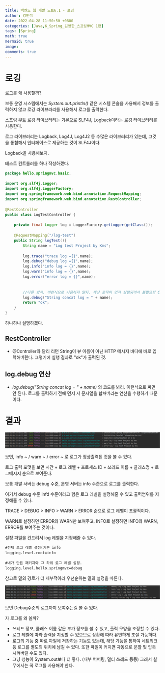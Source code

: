 ```yaml
---
title: 백엔드 웹 개발 노트6.1 - 로깅
author: 강민석
date: 2022-04-28 11:50:50 +0800
categories: [Java,6_Spring_김영한_스프링MVC 1편]
tags: [Spring]
math: true
mermaid: true
image: 
comments: true
---
```


# 로깅

로그를 왜 사용할까?

보통 운영 시스템에서는 _System.out.println()_ 같은 시스템 콘솔을 사용해서 정보를 출력하지 않고 로깅 라이브러리를 사용해서 로그를 출력한다.

스프링 부트 로깅 라이브러리는 기본으로 SLF4J, Logback이라는 로깅 라이브러리를 사용한다.

로그 라이브러리는 Logback, Log4J, Log4J2 등 수많은 라이브러리가 있는데, 그것을 통합해서 인터페이스로 제공하는 것이 SLF4J이다.

Logback을 사용해보자.

테스트 컨트롤러를 하나 작성하겠다.

```java
package hello.springmvc.basic;

import org.slf4j.Logger;
import org.slf4j.LoggerFactory;
import org.springframework.web.bind.annotation.RequestMapping;
import org.springframework.web.bind.annotation.RestController;

@RestController
public class LogTestController {

    private final Logger log = LoggerFactory.getLogger(getClass());

    @RequestMapping("/log-test")
    public String logTest(){
        String name = "Log test Project by Kms";

        log.trace("trace log ={}",name);
        log.debug("debug log ={}",name);
        log.info("info log = {}",name);
        log.warn("info log = {}",name);
        log.error("error log = {}",name);


        //다른 방식. 이런식으로 사용하지 말자. 계산 로직이 먼저 실행되어서 불필요한 CPU, 메모리 사용으로 이어질 수 있다.
        log.debug("String concat log = " + name);
        return "ok";
    }
}

```

하나하나 설명하겠다.

## RestController

- @Controller와 달리 리턴 String이 뷰 이름이 아닌 HTTP 메시지 바디에 바로 입력해버린다. 그렇기에 실행 결과로 "ok"가 출력된 것. 

## log.debug 연산

- _log.debug("String concat log = " + name)_ 의 코드를 봐라. 이런식으로 짜면 안 된다. 로그를 출력하기 전에 먼저 저 문자열을 합쳐버리는 연산을 수행하기 때문이다.


# 결과

![](/assets/img/sample/Spring/4_kyh_spring_mvc_note/6_/img/log.png)

보면, info ~ / warn ~ / error ~ 로 로그가 정상출력된 것을 볼 수 있다.

로그 출력 포맷을 보면 시간  + 로그 레벨 + 프로세스 ID + 쓰레드 이름 + 클래스명 + 로그메시지 순으로 보여준다.

보통 개발 서버는 debug 수준, 운영 서버는 info 수준으로 로그를 출력한다.

여기서 debug 수준 infd 수준이라고 함은 로그 레벨을 설정해줄 수 있고 출력범위를 지정해줄 수 있다.

TRACE > DEBUG > INFO > WARN > ERROR 순으로 로그 레벨이 포괄적이다.

WARN로 설정하면 ERROR와 WARN만 보여주고, INFO로 설정하면 INFO와 WARN, ERROR를 보여주는 것이다.

설정 파일을 건드려서 log 레벨을 지정해줄 수 있다.

```xml
#전체 로그 레벨 설정(기본 info
logging.level.root=info

#내가 만든 패키지와 그 하위 로그 레벨 설정.
logging.level.hello.springmvc=debug
```

참고로 밑의 경로가 더 세부적이라 우선순위는 밑의 설정을 따른다.

![](/assets/img/sample/Spring/4_kyh_spring_mvc_note/6_/img/log2.png)

보면 Debug수준의 로그까지 보여주는걸 볼 수 있다.


자 로그를 왜 쓸까?

- 쓰레드 정보, 클래스 이름 같은 부가 정보를 볼 수 있고, 출력 모양을 조정할 수 있다.
- 로그 레벨에 따라 출력을 지정할 수 있으므로 상황에 따라 유연하게 조절 가능하다.
- 로그의 기능 중 따로 파일에 저장하는 기능도 있는데, 해당 기능을 통하여 네트워크 등 로그를 별도의 위치에 남길 수 있다. 또한 파일이 커지면 자동으로 분할 및 압축시켜버릴 수도 있다.
- 그냥 성능이 System.out보다 더 좋다. (내부 버퍼링, 멀티 쓰레드 등등) 그래서 실무에서는 꼭 로그를 사용해야 한다.
